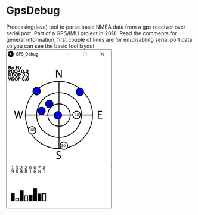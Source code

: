 # GpsDebug
Processing(java) tool to parse basic NMEA data from a gps receiver over serial port. Part of a GPS/IMU project in 2018. Read the comments for general information, first couple of lines are for en/disabling serial port data so you can see the basic tool layout
![alt text](https://github.com/kruftindustries/GpsDebug/blob/main/gps_debug.png?raw=true)

